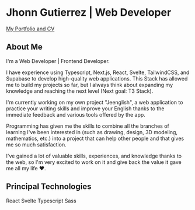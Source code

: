 # Jhonn Gutierrez | Web Developer

[My Portfolio and CV](https://jhonn-gutierrez.vercel.app/)

## About Me

I'm a Web Developer | Frontend Developer.

I have experience using Typescript, Next.js, React, Svelte, TailwindCSS, and Supabase to develop high-quality web applications. This Stack has allowed me to build my projects so far, but I always think about expanding my knowledge and reaching the next level (Next goal: T3 Stack).

I'm currently working on my own project "Jeenglish", a web application to practice your writing skills and improve your English thanks to the immediate feedback and various tools offered by the app.

Programming has given me the skills to combine all the branches of learning I've been interested in (such as drawing, design, 3D modeling, mathematics, etc.) into a project that can help other people and that gives me so much satisfaction.

I've gained a lot of valuable skills, experiences, and knowledge thanks to the web, so I'm very excited to work on it and give back the value it gave me all my life ♥.

## Principal Technologies

React
Svelte
Typescript 
Sass
